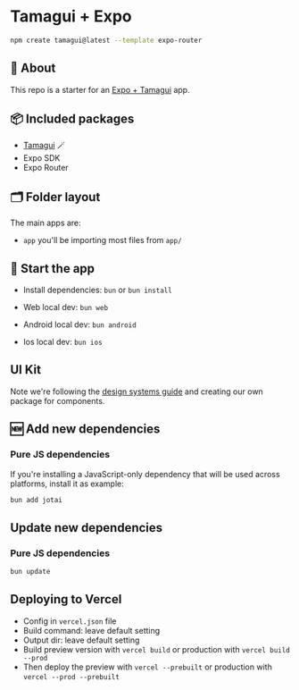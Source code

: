 # Tamagui + Expo

```sh
npm create tamagui@latest --template expo-router
```

## 🔦 About

This repo is a starter for an [Expo + Tamagui](https://tamagui.dev/docs/guides/expo) app.

## 📦 Included packages

- [Tamagui](https://tamagui.dev) 🪄
- Expo SDK
- Expo Router

## 🗂 Folder layout

The main apps are:

- `app` you'll be importing most files from `app/`

## 🏁 Start the app

- Install dependencies: `bun` or `bun install`

- Web local dev: `bun web`

- Android local dev: `bun android`

- Ios local dev: `bun ios`

## UI Kit

Note we're following the [design systems guide](https://tamagui.dev/docs/guides/design-systems) and creating our own package for components.

## 🆕 Add new dependencies

### Pure JS dependencies

If you're installing a JavaScript-only dependency that will be used across platforms, install it as example:

```sh
bun add jotai
```

## Update new dependencies

### Pure JS dependencies

```sh
bun update
```

## Deploying to Vercel

- Config in `vercel.json` file
- Build command: leave default setting
- Output dir: leave default setting
- Build preview version with `vercel build` or production with `vercel build --prod`
- Then deploy the preview with `vercel --prebuilt` or production with `vercel --prod --prebuilt`